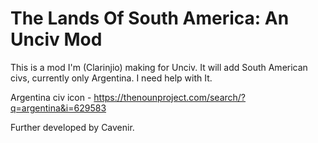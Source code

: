 # The Lands Of South America: An Unciv Mod
This is a mod I'm (Clarinjio) making for Unciv. It will add South American civs, currently only Argentina. I need help with It.

Argentina civ icon - https://thenounproject.com/search/?q=argentina&i=629583

Further developed by Cavenir.
